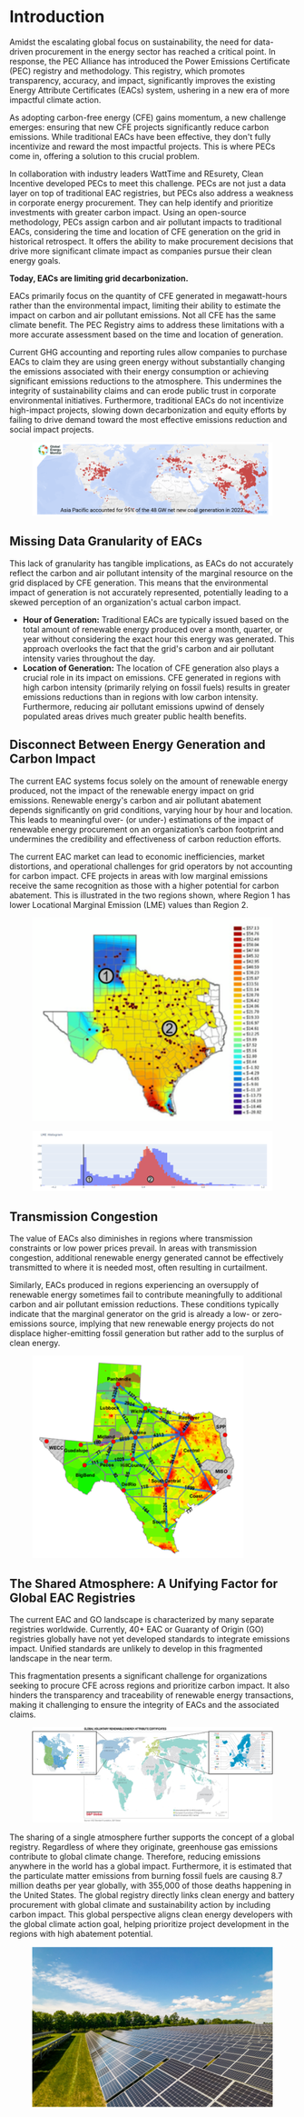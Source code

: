# Introduction

Amidst the escalating global focus on sustainability, the need for data-driven procurement in the energy sector has reached a critical point. In response, the PEC Alliance has introduced the Power Emissions Certificate (PEC) registry and methodology. This registry, which promotes transparency, accuracy, and impact, significantly improves the existing Energy Attribute Certificates (EACs) system, ushering in a new era of more impactful climate action.

As adopting carbon-free energy (CFE) gains momentum, a new challenge emerges: ensuring that new CFE projects significantly reduce carbon emissions. While traditional EACs have been effective, they don't fully incentivize and reward the most impactful projects. This is where PECs come in, offering a solution to this crucial problem.

In collaboration with industry leaders WattTime and REsurety, Clean Incentive developed PECs to meet this challenge.  PECs are not just a data layer on top of traditional EAC registries, but PECs also address a weakness in corporate energy procurement. They can help identify and prioritize investments with greater carbon impact. Using an open-source methodology, PECs assign carbon and air pollutant impacts to traditional EACs, considering the time and location of CFE generation on the grid in historical retrospect​​. It offers the ability to make procurement decisions that drive more significant climate impact as companies pursue their clean energy goals.

**Today, EACs are limiting grid decarbonization.**

EACs primarily focus on the quantity of CFE generated in megawatt-hours rather than the environmental impact, limiting their ability to estimate the impact on carbon and air pollutant emissions. Not all CFE has the same climate benefit. The PEC Registry aims to address these limitations with a more accurate assessment based on the time and location of generation.

Current GHG accounting and reporting rules allow companies to purchase EACs to claim they are using green energy without substantially changing the emissions associated with their energy consumption or achieving significant emissions reductions to the atmosphere. This undermines the integrity of sustainability claims and can erode public trust in corporate environmental initiatives. Furthermore, traditional EACs do not incentivize high-impact projects, slowing down decarbonization and equity efforts by failing to drive demand toward the most effective emissions reduction and social impact projects.

<figure><img src=".gitbook/assets/image.png" alt=""><figcaption></figcaption></figure>

## Missing Data Granularity of EACs

This lack of granularity has tangible implications, as EACs do not accurately reflect the carbon and air pollutant intensity of the marginal resource on the grid displaced by CFE generation. This means that the environmental impact of generation is not accurately represented, potentially leading to a skewed perception of an organization's actual carbon impact.

* **Hour of Generation:** Traditional EACs are typically issued based on the total amount of renewable energy produced over a month, quarter, or year without considering the exact hour this energy was generated. This approach overlooks the fact that the grid's carbon and air pollutant intensity varies throughout the day.
* **Location of Generation:** The location of CFE generation also plays a crucial role in its impact on emissions. CFE generated in regions with high carbon intensity (primarily relying on fossil fuels) results in greater emissions reductions than in regions with low carbon intensity. Furthermore, reducing air pollutant emissions upwind of densely populated areas drives much greater public health benefits.

## **Disconnect Between Energy Generation and Carbon Impact**

The current EAC systems focus solely on the amount of renewable energy produced, not the impact of the renewable energy impact on grid emissions. Renewable energy's carbon and air pollutant abatement depends significantly on grid conditions, varying hour by hour and location. This leads to meaningful over- (or under-) estimations of the impact of renewable energy procurement on an organization’s carbon footprint and undermines the credibility and effectiveness of carbon reduction efforts.

The current EAC market can lead to economic inefficiencies, market distortions, and operational challenges for grid operators by not accounting for carbon impact. CFE projects in areas with low marginal emissions receive the same recognition as those with a higher potential for carbon abatement. This is illustrated in the two regions shown, where Region 1 has lower Locational Marginal Emission (LME) values than Region 2.

<figure><img src=".gitbook/assets/image (1).png" alt=""><figcaption></figcaption></figure>

<figure><img src=".gitbook/assets/image (2).png" alt=""><figcaption></figcaption></figure>

## Transmission Congestion

The value of EACs also diminishes in regions where transmission constraints or low power prices prevail. In areas with transmission congestion, additional renewable energy generated cannot be effectively transmitted to where it is needed most, often resulting in curtailment.

Similarly, EACs produced in regions experiencing an oversupply of renewable energy sometimes fail to contribute meaningfully to additional carbon and air pollutant emission reductions. These conditions typically indicate that the marginal generator on the grid is already a low- or zero-emissions source, implying that new renewable energy projects do not displace higher-emitting fossil generation but rather add to the surplus of clean energy.

<figure><img src=".gitbook/assets/image (3).png" alt=""><figcaption></figcaption></figure>

## The Shared Atmosphere: A Unifying Factor for Global EAC Registries

The current EAC and GO landscape is characterized by many separate registries worldwide.  Currently, 40+ EAC or Guaranty of Origin (GO) registries globally have not yet developed standards to integrate emissions impact. Unified standards are unlikely to develop in this fragmented landscape in the near term.

This fragmentation presents a significant challenge for organizations seeking to procure CFE across regions and prioritize carbon impact. It also hinders the transparency and traceability of renewable energy transactions, making it challenging to ensure the integrity of EACs and the associated claims.

<figure><img src=".gitbook/assets/image (4).png" alt=""><figcaption></figcaption></figure>

The sharing of a single atmosphere further supports the concept of a global registry. Regardless of where they originate, greenhouse gas emissions contribute to global climate change. Therefore, reducing emissions anywhere in the world has a global impact. Furthermore, it is estimated that the particulate matter emissions from burning fossil fuels are causing 8.7 million deaths per year globally, with 355,000 of those deaths happening in the United States. The global registry directly links clean energy and battery procurement with global climate and sustainability action by including carbon impact. This global perspective aligns clean energy developers with the global climate action goal, helping prioritize project development in the regions with high abatement potential.

<figure><img src=".gitbook/assets/image (5).png" alt=""><figcaption></figcaption></figure>
